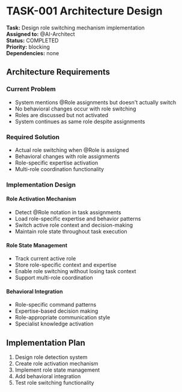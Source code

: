 # TASK-001 Architecture Design

**Task:** Design role switching mechanism implementation  
**Assigned to:** @AI-Architect  
**Status:** COMPLETED  
**Priority:** blocking  
**Dependencies:** none

## Architecture Requirements

### Current Problem
- System mentions @Role assignments but doesn't actually switch
- No behavioral changes occur with role switching
- Roles are discussed but not activated
- System continues as same role despite assignments

### Required Solution
- Actual role switching when @Role is assigned
- Behavioral changes with role assignments
- Role-specific expertise activation
- Multi-role coordination functionality

### Implementation Design

#### Role Activation Mechanism
- Detect @Role notation in task assignments
- Load role-specific expertise and behavior patterns
- Switch active role context and decision-making
- Maintain role state throughout task execution

#### Role State Management
- Track current active role
- Store role-specific context and expertise
- Enable role switching without losing task context
- Support multi-role coordination

#### Behavioral Integration
- Role-specific command patterns
- Expertise-based decision making
- Role-appropriate communication style
- Specialist knowledge activation

## Implementation Plan

1. Design role detection system
2. Create role activation mechanism
3. Implement role state management
4. Add behavioral integration
5. Test role switching functionality